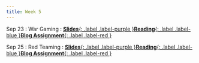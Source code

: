 ```yaml
---
title: Week 5
---
```


Sep 23
: War Gaming
: [**Slides**{: .label .label-purple }](#)[**Reading**{: .label .label-blue }](#)[**Blog Assignment**{: .label .label-red }](https://canvas.vt.edu/courses/212567/modules/items/3466239)

Sep 25
: Red Teaming
: [**Slides**{: .label .label-purple }](#)[**Reading**{: .label .label-blue }](#)[**Blog Assignment**{: .label .label-red }](https://canvas.vt.edu/courses/212567/modules/items/3466240)